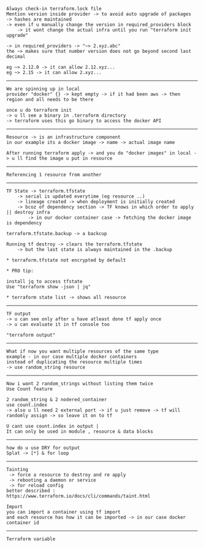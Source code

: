 
    Always check-in terraform.lock file
    Mention version inside provider -> to avoid auto upgrade of packages 
    -> hashes are maintained
    -> even if u manually change the version in required_providers block 
        -> it wont change the actual infra until you run "terraform init upgrade"

    -> in required_providers -> "~> 2.xyz.abc"
    the ~> makes sure that number version does not go beyond second last decimal

    eg ~> 2.12.0 -> it can allow 2.12.xyz...
    eg ~> 2.15 -> it can allow 2.xyz...
-------------    
    We are spinning up in local
    provider "docker" {} -> kept empty -> if it had been aws -> then region and all needs to be there
    
    once u do terraform init 
    -> u ll see a binary in .terraform directory 
    -> terraform uses this go binary to access the docker API
-------------

    Resource -> is an infrastructure component
    in our example its a docker image -> name -> actual image name
    
    After running terraform apply -> and you do "docker images" in local -> u ll find the image u put in resource

-------------

    Referencing 1 resource from another

-------------
    TF State -> terraform.tfstate 
        -> serial is updated everytime (eg resource ..) 
        -> lineage created -> when deployment is initially created 
        -> bcoz of dependency section -> TF knows in which order to apply || destroy infra
            -> in our docker container case -> fetching the docker image is dependency
    
    terraform.tfstate.backup -> a backcup

    Running tf destroy -> clears the terraform.tfstate 
        -> but the last state is always maintained in the .backup
    
    * terraform.tfstate not encrypted by default
    
    * PRO tip:
 
    install jq to access tfstate
    Use "terraform show -json | jq"

    * terraform state list -> shows all resource
-------------    
    
    TF output 
    -> u can see only after u have atleast done tf apply once
    -> u can evaluate it in tf console too

    "terraform output"
-------------

    What if now you want multiple resources of the same type 
    example - in our case multiple docker containers
    instead of duplicating the resource multiple times
    -> use random_string resource 
-------------

    Now i want 2 random_strings without listing them twice
    Use Count feature

    2 random_string & 2 nodered_container
    use count.index
    -> also u ll need 2 external port -> if u just remove -> tf will randomly assign -> so leave it on to tf 
    
    U cant use count.index in output |
    It can only be used in module , resource & data blocks
-------------

    how do u use DRY for output
    Splat -> [*] & for loop
-------------

    Tainting 
     -> force a resource to destroy and re apply
     -> rebooting a daemon or service
     -> for reload config 
    better described : https://www.terraform.io/docs/cli/commands/taint.html

    Import 
    you can import a container using tf import
    and each resource has how it can be imported -> in our case docker container id

-------------

    Terraform variable
